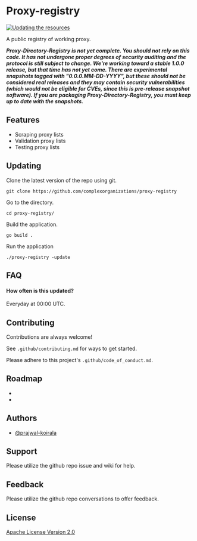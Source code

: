 # Proxy-registry

[![Updating the resources](https://github.com/complexorganizations/proxy-registry/actions/workflows/auto-update-repo.yml/badge.svg)](https://github.com/complexorganizations/proxy-registry/actions/workflows/auto-update-repo.yml)

A public registry of working proxy.

***Proxy-Directory-Registry is not yet complete. You should not rely on this code. It has not undergone proper degrees of security auditing and the protocol is still subject to change. We're working toward a stable 1.0.0 release, but that time has not yet come. There are experimental snapshots tagged with "0.0.0.MM-DD-YYYY", but these should not be considered real releases and they may contain security vulnerabilities (which would not be eligible for CVEs, since this is pre-release snapshot software). If you are packaging Proxy-Directory-Registry, you must keep up to date with the snapshots.***


## Features

- Scraping proxy lists
- Validation proxy lists
- Testing proxy lists


## Updating

Clone the latest version of the repo using git.
```
git clone https://github.com/complexorganizations/proxy-registry
```
Go to the directory.
```
cd proxy-registry/
```
Build the application.
```
go build .
```
Run the application
```
./proxy-registry -update
```


## FAQ

#### How often is this updated?

Everyday at 00:00 UTC.


## Contributing

Contributions are always welcome!

See `.github/contributing.md` for ways to get started.

Please adhere to this project's `.github/code_of_conduct.md`.


## Roadmap

- 

- 


## Authors

- [@prajwal-koirala](https://github.com/prajwal-koirala)


## Support

Please utilize the github repo issue and wiki for help.


## Feedback

Please utilize the github repo conversations to offer feedback.


## License

[Apache License Version 2.0](https://github.com/complexorganizations/proxy-directory-registry/blob/main/.github/license)

